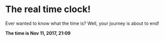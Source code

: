 # The real time clock!

Ever wanted to know what the time is? Well, your journey is about to end!

**The time is Nov 11, 2017, 21:09**